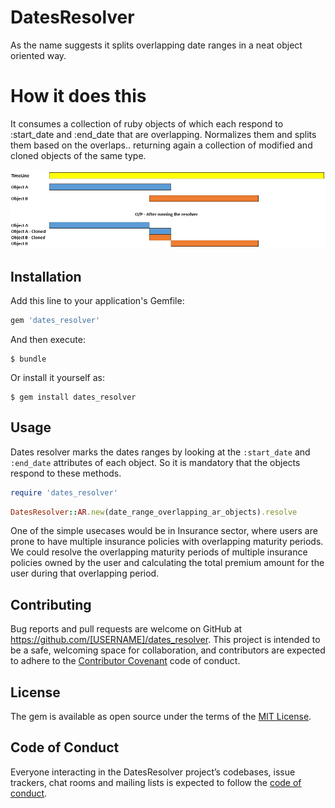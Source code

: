 # DatesResolver
As the name suggests it splits overlapping date ranges in a neat object oriented way.

# How it does this
It consumes a collection of ruby objects of which each respond to :start_date and :end_date that are overlapping.
Normalizes them and splits them based on the overlaps.. returning again a collection of modified and cloned objects of the same type.



![Logic](https://raw.githubusercontent.com/SathishAchilles/DatesResolver/master/images/dates_resolver_logic.PNG?_sm_au_=iqM0KTfNWWQrH4kM)

## Installation

Add this line to your application's Gemfile:

```ruby
gem 'dates_resolver'
```

And then execute:

    $ bundle

Or install it yourself as:

    $ gem install dates_resolver

## Usage

Dates resolver marks the dates ranges by looking at the `:start_date` and `:end_date` attributes of each object.
So it is mandatory that the objects respond to these methods.

```ruby
require 'dates_resolver'
```

```ruby
DatesResolver::AR.new(date_range_overlapping_ar_objects).resolve
```

One of the simple usecases would be in Insurance sector, where users are prone to have multiple insurance policies with overlapping maturity periods. We could resolve the overlapping maturity periods of multiple insurance policies owned by the user and calculating the total premium amount for the user during that overlapping period.

## Contributing

Bug reports and pull requests are welcome on GitHub at https://github.com/[USERNAME]/dates_resolver. This project is intended to be a safe, welcoming space for collaboration, and contributors are expected to adhere to the [Contributor Covenant](http://contributor-covenant.org) code of conduct.

## License

The gem is available as open source under the terms of the [MIT License](https://opensource.org/licenses/MIT).

## Code of Conduct

Everyone interacting in the DatesResolver project’s codebases, issue trackers, chat rooms and mailing lists is expected to follow the [code of conduct](https://github.com/SathishAchilles/dates_resolver/blob/master/CODE_OF_CONDUCT.md).
